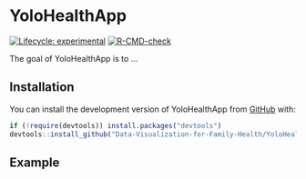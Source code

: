 
<!-- README.md is generated from README.Rmd. Please edit that file -->

# YoloHealthApp

<!-- badges: start -->

[![Lifecycle:
experimental](https://img.shields.io/badge/lifecycle-experimental-orange.svg)](https://lifecycle.r-lib.org/articles/stages.html#experimental)
[![R-CMD-check](https://github.com/Data-Visualization-for-Family-Health/App/workflows/R-CMD-check/badge.svg)](https://github.com/Data-Visualization-for-Family-Health/App/actions)
<!-- badges: end -->

The goal of YoloHealthApp is to …

## Installation

You can install the development version of YoloHealthApp from
[GitHub](https://github.com/) with:

``` r
if (!require(devtools)) install.packages("devtools")
devtools::install_github("Data-Visualization-for-Family-Health/YoloHealthApp")
```

## Example
